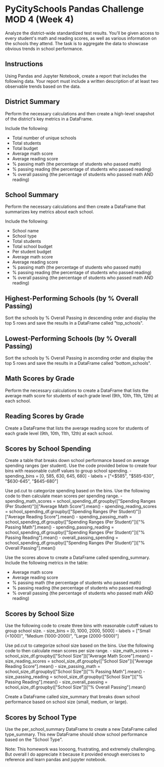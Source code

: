 # PyCitySchools Pandas Challenge MOD 4 (Week 4)
Analyze the district-wide standardized test results. You'll be given access to every student's math and reading scores, as well as various information on the schools they attend. The task is to aggregate the data to showcase obvious trends in school performance.

## Instructions
Using Pandas and Jupyter Notebook, create a report that includes the following data. Your report must include a written description of at least two observable trends based on the data.

## District Summary
Perform the necessary calculations and then create a high-level snapshot of the district's key metrics in a DataFrame.

Include the following:
- Total number of unique schools
- Total students
- Total budget
- Average math score
- Average reading score
- % passing math (the percentage of students who passed math)
- % passing reading (the percentage of students who passed reading)
- % overall passing (the percentage of students who passed math AND reading)

## School Summary
Perform the necessary calculations and then create a DataFrame that summarizes key metrics about each school.

Include the following:
- School name
- School type
- Total students
- Total school budget
- Per student budget
- Average math score
- Average reading score
- % passing math (the percentage of students who passed math)
- % passing reading (the percentage of students who passed reading)
- % overall passing (the percentage of students who passed math AND reading)

## Highest-Performing Schools (by % Overall Passing)
Sort the schools by % Overall Passing in descending order and display the top 5 rows and save the results in a DataFrame called "top_schools".

## Lowest-Performing Schools (by % Overall Passing)
Sort the schools by % Overall Passing in ascending order and display the top 5 rows and save the results in a DataFrame called "bottom_schools".

## Math Scores by Grade
Perform the necessary calculations to create a DataFrame that lists the average math score for students of each grade level (9th, 10th, 11th, 12th) at each school.

## Reading Scores by Grade
Create a DataFrame that lists the average reading score for students of each grade level (9th, 10th, 11th, 12th) at each school.

## Scores by School Spending
Create a table that breaks down school performance based on average spending ranges (per student).
Use the code provided below to create four bins with reasonable cutoff values to group school spending.
    - spending_bins = [0, 585, 630, 645, 680]
    - labels = ["<$585", "$585-630", "$630-645", "$645-680"]

Use pd.cut to categorize spending based on the bins.
Use the following code to then calculate mean scores per spending range.
    - spending_math_scores = school_spending_df.groupby(["Spending Ranges (Per Student)"])["Average Math Score"].mean()
    - spending_reading_scores = school_spending_df.groupby(["Spending Ranges (Per Student)"])["Average Reading Score"].mean()
    - spending_passing_math = school_spending_df.groupby(["Spending Ranges (Per Student)"])["% Passing Math"].mean()
    - spending_passing_reading = school_spending_df.groupby(["Spending Ranges (Per Student)"])["% Passing Reading"].mean()
    - overall_passing_spending = school_spending_df.groupby(["Spending Ranges (Per Student)"])["% Overall Passing"].mean()

Use the scores above to create a DataFrame called spending_summary.
Include the following metrics in the table:
- Average math score
- Average reading score
- % passing math (the percentage of students who passed math)
- % passing reading (the percentage of students who passed reading)
- % overall passing (the percentage of students who passed math AND reading)

## Scores by School Size
Use the following code to create three bins with reasonable cutoff values to group school size.
    - size_bins = [0, 1000, 2000, 5000]
    - labels = ["Small (<1000)", "Medium (1000-2000)", "Large (2000-5000)"]

Use pd.cut to categorize school size based on the bins.
Use the following code to then calculate mean scores per size range.
    - size_math_scores = school_size_df.groupby(["School Size"])["Average Math Score"].mean()
    - size_reading_scores = school_size_df.groupby(["School Size"])["Average Reading Score"].mean()
    - size_passing_math = school_size_df.groupby(["School Size"])["% Passing Math"].mean()
    - size_passing_reading = school_size_df.groupby(["School Size"])["% Passing Reading"].mean()
    - size_overall_passing = school_size_df.groupby(["School Size"])["% Overall Passing"].mean()

Create a DataFrame called size_summary that breaks down school performance based on school size (small, medium, or large).

## Scores by School Type
Use the per_school_summary DataFrame to create a new DataFrame called type_summary.
This new DataFrame should show school performance based on the "School Type".

Note:
This homework was loooong, frustrating, and extremely challenging. But overall I do appreciate it because it provided enough exercises to reference and learn pandas and jupyter notebook. 

